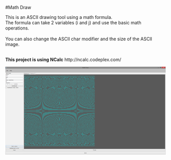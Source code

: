 #Math Draw

This is an ASCII drawing tool using a math formula. <br />
The formula can take 2 variables (i and j) and use the basic math operations. <br />
 <br />
You can also change the ASCII char modifier and the size of the ASCII image. <br />

<br />
<b>This project is using NCalc</b> http://ncalc.codeplex.com/
<br />

![ScreenShot](https://raw.githubusercontent.com/Evenflow/mathdraw/master/Screenshots/screenshot11.png) <br />

